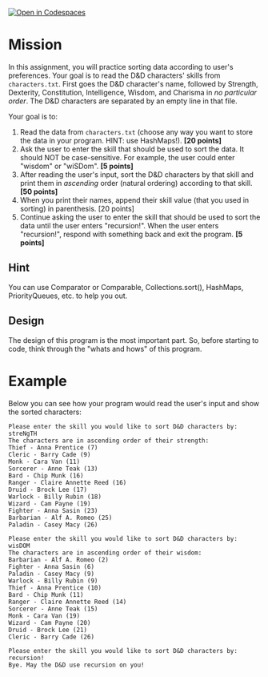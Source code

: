 [![Open in Codespaces](https://classroom.github.com/assets/launch-codespace-9f69c29eadd1a2efcce9672406de9a39573de1bdf5953fef360cfc2c3f7d7205.svg)](https://classroom.github.com/open-in-codespaces?assignment_repo_id=9270800)
# Mission

In this assignment, you will practice sorting data according to user's preferences. Your goal is to read the D&D characters' skills from `characters.txt`. First goes the D&D character's name, followed by Strength, Dexterity, Constitution, Intelligence, Wisdom, and Charisma in _no particular order_. The D&D characters are separated by an empty line in that file. 

Your goal is to:

1. Read the data from `characters.txt` (choose any way you want to store the data in your program. HINT: use HashMaps!). __[20 points]__
2. Ask the user to enter the skill that should be used to sort the data. It should NOT be case-sensitive. For example, the user could enter "wisdom" or "wiSDom". __[5 points]__
3. After reading the user's input, sort the D&D characters by that skill and print them in _ascending_ order (natural ordering) according to that skill. __[50 points]__
4. When you print their names, append their skill value (that you used in sorting) in parenthesis. [20 points]
5. Continue asking the user to enter the skill that should be used to sort the data until the user enters "recursion!". When the user enters "recursion!", respond with something back and exit the program. __[5 points]__

## Hint

You can use Comparator or Comparable, Collections.sort(), HashMaps, PriorityQueues, etc. to help you out.

## Design

The design of this program is the most important part. So, before starting to code, think through the "whats and hows" of this program.

# Example

Below you can see how your program would read the user's input and show the sorted characters:
```
Please enter the skill you would like to sort D&D characters by:
streNgTH
The characters are in ascending order of their strength:
Thief - Anna Prentice (7)
Cleric - Barry Cade (9)
Monk - Cara Van (11)
Sorcerer - Anne Teak (13)
Bard - Chip Munk (16)
Ranger - Claire Annette Reed (16)
Druid - Brock Lee (17)
Warlock - Billy Rubin (18)
Wizard - Cam Payne (19)
Fighter - Anna Sasin (23)
Barbarian - Alf A. Romeo (25)
Paladin - Casey Macy (26)

Please enter the skill you would like to sort D&D characters by:
wisDOM
The characters are in ascending order of their wisdom:
Barbarian - Alf A. Romeo (2)
Fighter - Anna Sasin (6)
Paladin - Casey Macy (9)
Warlock - Billy Rubin (9)
Thief - Anna Prentice (10)
Bard - Chip Munk (11)
Ranger - Claire Annette Reed (14)
Sorcerer - Anne Teak (15)
Monk - Cara Van (19)
Wizard - Cam Payne (20)
Druid - Brock Lee (21)
Cleric - Barry Cade (26)

Please enter the skill you would like to sort D&D characters by:
recursion!
Bye. May the D&D use recursion on you!
```
